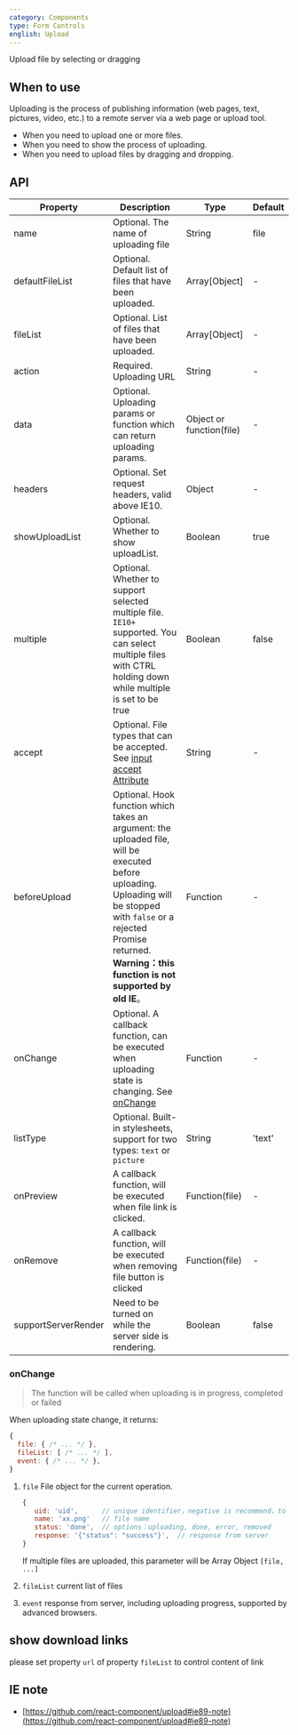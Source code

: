 ```yaml
---
category: Components
type: Form Controls
english: Upload
---
```


Upload file by selecting or dragging

## When to use

Uploading is the process of publishing information (web pages, text, pictures, video, etc.) to a remote server via a web page or upload tool.

- When you need to upload one or more files.
- When you need to show the process of uploading.
- When you need to upload files by dragging and dropping.


## API

| Property       | Description                                    | Type        | Default|
|------------|----------------------------------------------------| ----------- |--------|
| name       | Optional. The name of uploading file               | String      | file  |
| defaultFileList | Optional. Default list of files that have been uploaded.                   | Array[Object] | -  |
| fileList   | Optional. List of files that have been uploaded.   | Array[Object] | - |
| action     | Required. Uploading URL                            | String      | -    |
| data       | Optional. Uploading params or function which can return uploading params. | Object or function(file) | - |
| headers    | Optional. Set request headers, valid above IE10.   | Object      | -    |
| showUploadList | Optional. Whether to show uploadList.          | Boolean     | true  |
| multiple   | Optional. Whether to support selected multiple file. `IE10+` supported. You can select multiple files with CTRL holding down while multiple is set to be true  | Boolean     | false |
| accept     | Optional. File types that can be accepted. See [input accept Attribute](https://developer.mozilla.org/en-US/docs/Web/HTML/Element/input#attr-accept)    | String      | -   |
| beforeUpload | Optional. Hook function which takes an argument: the uploaded file, will be executed before uploading.  Uploading will be stopped with `false` or a rejected Promise returned. **Warning：this function is not supported by old IE**。 | Function    | -    |
| onChange   | Optional. A callback function, can be executed when uploading state is changing. See [onChange](#onChange)                | Function    | -   |
| listType   | Optional. Built-in stylesheets, support for two types: `text` or `picture`     | String      | 'text'|
| onPreview  | A callback function, will be executed when file link is clicked.  | Function(file) | -  |
| onRemove   | A callback function, will be executed when removing file button is clicked                                       | Function(file) | -   |
| supportServerRender | Need to be turned on while the server side is rendering.| Boolean | false    |

### onChange

> The function will be called when uploading is in progress, completed or  failed

When uploading state change, it returns:

```js
{
  file: { /* ... */ },
  fileList: [ /* ... */ ],
  event: { /* ... */ },
}
```

1. `file` File object for the current operation.

   ```js
   {
      uid: 'uid',      // unique identifier，negative is recommend，to prevent interference with internal generated id 
      name: 'xx.png'   // file name
      status: 'done',  // options：uploading, done, error, removed
      response: '{"status": "success"}',  // response from server
   }
   ```
	
   If multiple files are uploaded, this parameter will be Array Object `[file, ...]`

2. `fileList` current list of files
3. `event` response from server, including uploading progress, supported by advanced browsers.

## show download links

please set property `url` of property `fileList` to control content of link

## IE note

- [https://github.com/react-component/upload#ie89-note](https://github.com/react-component/upload#ie89-note)
